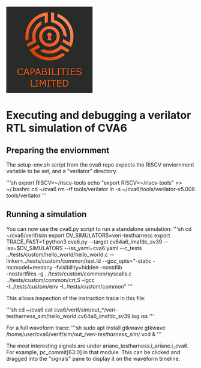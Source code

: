![Cap Ltd Logo](./img/CapLtdLogo.png)

# Executing and debugging a verilator RTL simulation of CVA6

## Preparing the enviornment

The setup-env.sh script from the cva6 repo expects the RISCV enviornment variable to be set, and a "verilator" directory.

'''sh
export RISCV=~/riscv-tools
echo "export RISCV=~/riscv-tools" >> ~/.bashrc
cd ~/cva6
rm -rf tools/verilator
ln -s ~/cva6/tools/verilator-v5.008 tools/verilator
'''

## Running a simulation

You can now use the cva6.py script to run a standalone simulation:
'''sh
cd ~/cva6/verif/sim
export DV_SIMULATORS=veri-testharness
export TRACE_FAST=1
python3 cva6.py --target cv64a6_imafdc_sv39 --iss=$DV_SIMULATORS --iss_yaml=cva6.yaml --c_tests ../tests/custom/hello_world/hello_world.c --linker=../tests/custom/common/test.ld --gcc_opts="-static -mcmodel=medany -fvisibility=hidden -nostdlib \
-nostartfiles -g ../tests/custom/common/syscalls.c \
../tests/custom/common/crt.S -lgcc \
-I../tests/custom/env -I../tests/custom/common"
'''

This allows inspection of the instruction trace in this file:

'''sh
cd ~/cva6
cat cva6/verif/sim/out_*/veri-testharness_sim/hello_world.cv64a6_imafdc_sv39.log.iss
'''

For a full waveform trace:
'''sh
sudo apt install gtkwave
gtkwave /home/user/cva6/verif/sim/out_*/veri-testharness_sim/*.vcd &
'''

The most interesting signals are under ariane_testharness.i_ariane.i_cva6.  For example, pc_commit[63:0] in that module.  This can be clicked and dragged into the "signals" pane to display it on the waveform timeline.
